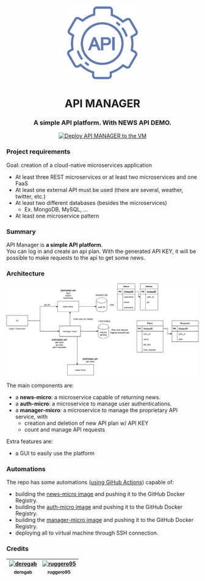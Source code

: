
<p align="center">
  <img src="./gui/public/favicon_package_v0.16/android-chrome-384x384.png" alt="header" height="200px">
</p>
<h1 align="center">API MANAGER</h1>
<h3 align="center">A simple API platform. With NEWS API DEMO.</h3>
<p align="center">
    <a href="https://github.com/ruggero95/api-manager/actions/workflows/k8s-deploy-api-manager.yml">
        <img src="https://github.com/ruggero95/api-manager/actions/workflows/k8s-deploy-api-manager.yml/badge.svg" alt="Deploy API MANAGER to the VM">
    </a>
</p>

### Project requirements
Goal: creation of a cloud-native microservices application
- At least three REST microservices or at least two microservices and one FaaS
- At least one external API must be used (there are several, weather, twitter, etc.)
- At least two different databases (besides the microservices) 
  - Ex. MongoDB, MySQL, ...
- At least one microservice pattern

### Summary
API Manager is **a simple API platform**.  
You can log in and create an api plan. With the generated API KEY, it will be possible to make requests to the api to get some news.

### Architecture
![summary](./.assets/summary.png)

The main components are:
- a **news-micro**: a microservice capable of returning news.
- a **auth-micro**: a microservice to manage user authentications.
- a **manager-micro**: a microservice to manage the proprietary API service, with
  - creation and deletion of new API plan w/ API KEY
  - count and manage API requests

Extra features are:
- a GUI to easily use the platform

### Automations
The repo has some automations ([using GiHub Actions](https://github.com/ruggero95/api-manager/actions)) capable of:
- building the [news-micro image](https://github.com/ruggero95/api-manager/pkgs/container/api-manager%2Fnews-micro) and pushing it to the GitHub Docker Registry.
- building the [auth-micro image](https://github.com/ruggero95/api-manager/pkgs/container/api-manager%2Fauth-micro) and pushing it to the GitHub Docker Registry.
- building the [manager-micro image](https://github.com/ruggero95/api-manager/pkgs/container/api-manager%2Fmanager-micro) and pushing it to the GitHub Docker Registry.
- deploying all to virtual machine through SSH connection.

### Credits
| [<img src="https://avatars.githubusercontent.com/u/4183824?v=4" width="100px;" alt="derogab"/><br /><sub><b>derogab</b></sub>](https://github.com/derogab) | [<img src="https://avatars.githubusercontent.com/u/9202746?v=4" width="100px;" alt="ruggero95"/><br /><sub><b>ruggero95</b></sub>](https://github.com/ruggero95) | 
| :---: | :---: |
